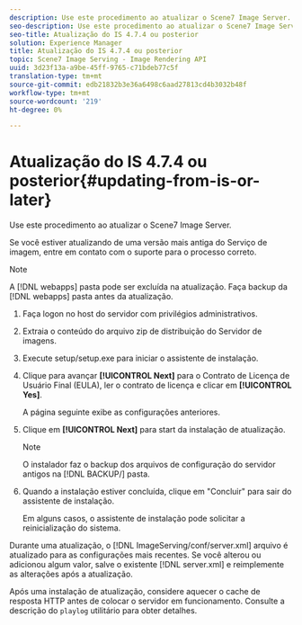 ```yaml
---
description: Use este procedimento ao atualizar o Scene7 Image Server.
seo-description: Use este procedimento ao atualizar o Scene7 Image Server.
seo-title: Atualização do IS 4.7.4 ou posterior
solution: Experience Manager
title: Atualização do IS 4.7.4 ou posterior
topic: Scene7 Image Serving - Image Rendering API
uuid: 3d23f13a-a9be-45ff-9765-c71bdeb77c5f
translation-type: tm+mt
source-git-commit: edb21832b3e36a6498c6aad27813cd4b3032b48f
workflow-type: tm+mt
source-wordcount: '219'
ht-degree: 0%

---
```



# Atualização do IS 4.7.4 ou posterior{#updating-from-is-or-later}

Use este procedimento ao atualizar o Scene7 Image Server.

Se você estiver atualizando de uma versão mais antiga do Serviço de imagem, entre em contato com o suporte para o processo correto.

>[!NOTE]
>
>A [!DNL webapps] pasta pode ser excluída na atualização. Faça backup da [!DNL webapps] pasta antes da atualização.

1. Faça logon no host do servidor com privilégios administrativos.
1. Extraia o conteúdo do arquivo zip de distribuição do Servidor de imagens.
1. Execute setup/setup.exe para iniciar o assistente de instalação.
1. Clique para avançar **[!UICONTROL Next]** para o Contrato de Licença de Usuário Final (EULA), ler o contrato de licença e clicar em **[!UICONTROL Yes]**.

   A página seguinte exibe as configurações anteriores.
1. Clique em **[!UICONTROL Next]** para start da instalação de atualização.

   >[!NOTE]
   >
   >O instalador faz o backup dos arquivos de configuração do servidor antigos na [!DNL BACKUP/] pasta.

1. Quando a instalação estiver concluída, clique em &quot;Concluir&quot; para sair do assistente de instalação.

   Em alguns casos, o assistente de instalação pode solicitar a reinicialização do sistema.

Durante uma atualização, o [!DNL ImageServing/conf/server.xml] arquivo é atualizado para as configurações mais recentes. Se você alterou ou adicionou algum valor, salve o existente [!DNL server.xml] e reimplemente as alterações após a atualização.

Após uma instalação de atualização, considere aquecer o cache de resposta HTTP antes de colocar o servidor em funcionamento. Consulte a descrição do `playlog` utilitário para obter detalhes.
